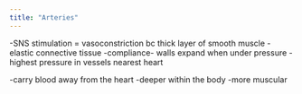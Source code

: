 ```yaml
---
title: "Arteries"
---
```

-SNS stimulation = vasoconstriction bc thick layer of smooth muscle
-elastic connective tissue
-compliance- walls expand when under pressure
-highest pressure in vessels nearest heart

-carry blood away from the heart
-deeper within the body
-more muscular

